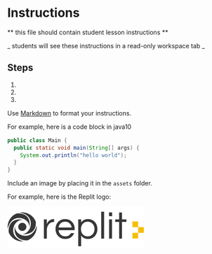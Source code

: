 # Instructions  

  ** this file should contain student lesson instructions **

  _ students will see these instructions in a read-only workspace tab _

  ## Steps
  1. 
  2. 
  3. 

  Use [Markdown](https://gist.github.com/cuonggt/9b7d08a597b167299f0d) to format your instructions.

  For example, here is a code block in java10
```java
public class Main {
  public static void main(String[] args) {
    System.out.println("hello world");
  }
}
```


  Include an image by placing it in the `assets` folder.

  For example, here is the Replit logo:

  ![alt text](assets/logo.png)
  
  